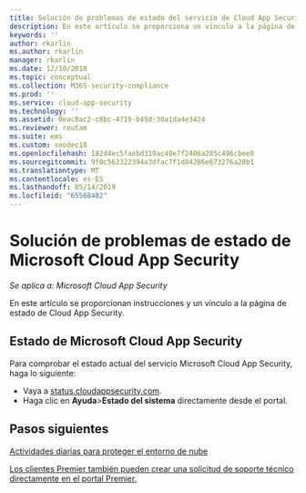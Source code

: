 ```yaml
---
title: Solución de problemas de estado del servicio de Cloud App Security
description: En este artículo se proporciona un vínculo a la página de estado de Cloud App Security.
keywords: ''
author: rkarlin
ms.author: rkarlin
manager: rkarlin
ms.date: 12/10/2018
ms.topic: conceptual
ms.collection: M365-security-compliance
ms.prod: ''
ms.service: cloud-app-security
ms.technology: ''
ms.assetid: 0eac8ac2-c8bc-4719-b45d-30a1da4e3424
ms.reviewer: reutam
ms.suite: ems
ms.custom: seodec18
ms.openlocfilehash: 182d4ec5faebd319ac40e7f2406a285c496cbee0
ms.sourcegitcommit: 9f0c562322394a3dfac7f1d84286e673276a28b1
ms.translationtype: MT
ms.contentlocale: es-ES
ms.lasthandoff: 05/14/2019
ms.locfileid: "65568402"
---
```

# <a name="troubleshooting-microsoft-cloud-app-security-status"></a>Solución de problemas de estado de Microsoft Cloud App Security

*Se aplica a: Microsoft Cloud App Security*

En este artículo se proporcionan instrucciones y un vínculo a la página de estado de Cloud App Security.

## <a name="microsoft-cloud-app-security-status"></a>Estado de Microsoft Cloud App Security

Para comprobar el estado actual del servicio Microsoft Cloud App Security, haga lo siguiente:

- Vaya a [status.cloudappsecurity.com](https://status.cloudappsecurity.com).
- Haga clic en **Ayuda**>**Estado del sistema** directamente desde el portal.

## <a name="next-steps"></a>Pasos siguientes
 
[Actividades diarias para proteger el entorno de nube](daily-activities-to-protect-your-cloud-environment.md)   

[Los clientes Premier también pueden crear una solicitud de soporte técnico directamente en el portal Premier.](https://premier.microsoft.com/)  
  
  
